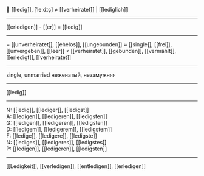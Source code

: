 👰 [[ledig]], [ˈleːdɪç] ≠ [[verheiratet]] | [[lediglich]]

---
[[erledigen]] - [[er]] = [[ledig]]

---
= [[unverheiratet]], [[ehelos]], [[ungebunden]]
≈ [[single]], [[frei]], [[unvergeben]], [[leer]]
≠ [[verheiratet]], [[gebunden]], [[vermählt]], [[erledigt]], [[verheiratet]]

---
single, unmarried
неженатый, незамужняя

---
[[ledig]]

---
N: [[ledig]], [[lediger]], [[ledigst]]  
A: [[ledigen]], [[ledigeren]], [[ledigsten]]  
G: [[ledigen]], [[ledigeren]], [[ledigsten]]  
D: [[ledigem]], [[ledigerem]], [[ledigstem]]  
F: [[ledige]], [[ledigere]], [[ledigste]]  
N: [[lediges]], [[ledigeres]], [[ledigstes]]  
P: [[ledigen]], [[ledigeren]], [[ledigsten]]  

---
[[Ledigkeit]], [[verledigen]], [[entledigen]], [[erledigen]]
